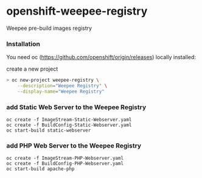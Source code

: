 # openshift-weepee-registry

Weepee pre-build images registry

### Installation

You need oc (https://github.com/openshift/origin/releases) locally installed:

create a new project

```sh
> oc new-project weepee-registry \
    --description="Weepee Registry" \
    --display-name="Weepee Registry"
```

### add Static Web Server to the Weepee Registry

```
oc create -f ImageStream-Static-Webserver.yaml
oc create -f BuildConfig-Static-Webserver.yaml
oc start-build static-webserver
```

### add PHP Web Server to the Weepee Registry

```
oc create -f ImageStream-PHP-Webserver.yaml
oc create -f BuildConfig-PHP-Webserver.yaml
oc start-build apache-php
```
